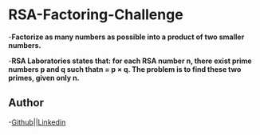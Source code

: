 <a name="RSA-Factoring-Challenge"><a/>
# RSA-Factoring-Challenge

-**Factorize as many numbers as possible into a product of two smaller numbers.**

-**RSA Laboratories states that: for each RSA number n, there exist prime numbers p and q such thatn = p × q. The problem is to find these two primes, given only n.**

## Author
-[Github](https://github.com/uwen-godwin)||[Linkedin](https://www.linkedin.com/in/godwin-uwen/)
